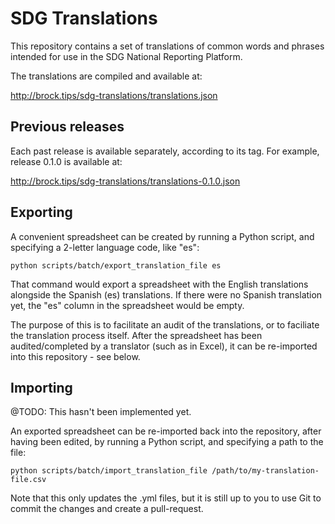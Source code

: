 # SDG Translations

This repository contains a set of translations of common words and phrases intended for use in the SDG National Reporting Platform.

The translations are compiled and available at:

http://brock.tips/sdg-translations/translations.json

## Previous releases

Each past release is available separately, according to its tag. For example, release 0.1.0 is available at:

http://brock.tips/sdg-translations/translations-0.1.0.json

## Exporting

A convenient spreadsheet can be created by running a Python script, and specifying a 2-letter language code, like "es":

`python scripts/batch/export_translation_file es`

That command would export a spreadsheet with the English translations alongside the Spanish (es) translations. If there were no Spanish translation yet, the "es" column in the spreadsheet would be empty.

The purpose of this is to facilitate an audit of the translations, or to faciliate the translation process itself. After the spreadsheet has been audited/completed by a translator (such as in Excel), it can be re-imported into this repository - see below.

## Importing

@TODO: This hasn't been implemented yet.

An exported spreadsheet can be re-imported back into the repository, after having been edited, by running a Python script, and specifying a path to the file:

`python scripts/batch/import_translation_file /path/to/my-translation-file.csv`

Note that this only updates the .yml files, but it is still up to you to use Git to commit the changes and create a pull-request.